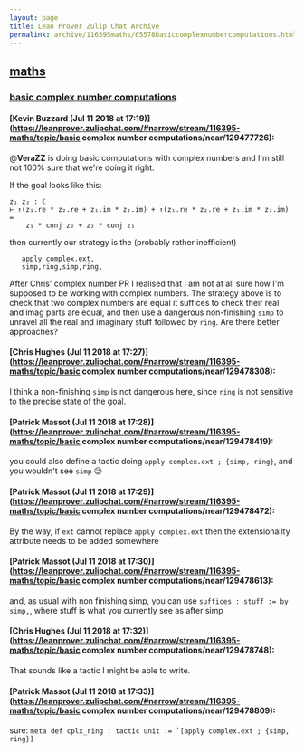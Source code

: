 ```yaml
---
layout: page
title: Lean Prover Zulip Chat Archive 
permalink: archive/116395maths/65578basiccomplexnumbercomputations.html
---
```


## [maths](index.html)
### [basic complex number computations](65578basiccomplexnumbercomputations.html)

#### [Kevin Buzzard (Jul 11 2018 at 17:19)](https://leanprover.zulipchat.com/#narrow/stream/116395-maths/topic/basic complex number computations/near/129477726):
@**VeraZZ** is doing basic computations with complex numbers and I'm still not 100% sure that we're doing it right.

If the goal looks like this:

```
z₁ z₂ : ℂ
⊢ ↑(z₁.re * z₂.re + z₁.im * z₂.im) + ↑(z₁.re * z₂.re + z₁.im * z₂.im) =
    z₁ * conj z₂ + z₂ * conj z₁
```

then currently our strategy is the (probably rather inefficient)

```lean
   apply complex.ext,
   simp,ring,simp,ring,
```

After Chris' complex number PR I realised that I am not at all sure how I'm supposed to be working with complex numbers. The strategy above is to check that two complex numbers are equal it suffices to check their real and imag parts are equal, and then use a dangerous non-finishing `simp` to unravel all the real and imaginary stuff followed by `ring`. Are there better approaches?

#### [Chris Hughes (Jul 11 2018 at 17:27)](https://leanprover.zulipchat.com/#narrow/stream/116395-maths/topic/basic complex number computations/near/129478308):
I think a non-finishing `simp` is not dangerous here, since `ring` is not sensitive to the precise state of the goal.

#### [Patrick Massot (Jul 11 2018 at 17:28)](https://leanprover.zulipchat.com/#narrow/stream/116395-maths/topic/basic complex number computations/near/129478419):
you could also define a tactic doing `apply complex.ext ; {simp, ring}`, and you wouldn't see `simp` :wink:

#### [Patrick Massot (Jul 11 2018 at 17:29)](https://leanprover.zulipchat.com/#narrow/stream/116395-maths/topic/basic complex number computations/near/129478472):
By the way, if `ext` cannot replace `apply complex.ext` then the extensionality attribute needs to be added somewhere

#### [Patrick Massot (Jul 11 2018 at 17:30)](https://leanprover.zulipchat.com/#narrow/stream/116395-maths/topic/basic complex number computations/near/129478613):
and, as usual with non finishing simp, you can use `suffices : stuff := by simp,`, where stuff is what you currently see as after simp

#### [Chris Hughes (Jul 11 2018 at 17:32)](https://leanprover.zulipchat.com/#narrow/stream/116395-maths/topic/basic complex number computations/near/129478748):
That sounds like a tactic I might be able to write.

#### [Patrick Massot (Jul 11 2018 at 17:33)](https://leanprover.zulipchat.com/#narrow/stream/116395-maths/topic/basic complex number computations/near/129478809):
sure: ``meta def cplx_ring : tactic unit := `[apply complex.ext ; {simp, ring}]``

